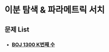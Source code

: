 # 이분 탐색 & 파라메트릭 서치



## 문제 List

- ### [BOJ 1300 K번째 수](https://github.com/jungtaeyong/alstudy2/blob/ty/이분%20탐색/baekjoon%201300%20K번째%20수.md)

  ### 


